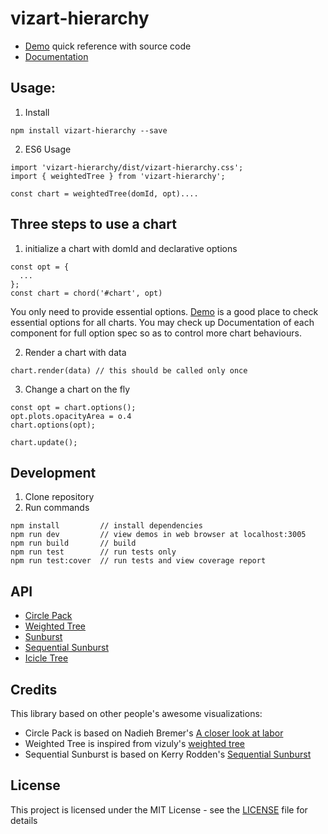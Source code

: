 # vizart-hierarchy

* [Demo](https://vizartjs.github.io/demo.html) quick reference with source code
* [Documentation](https://github.com/VizArtJS/vizart-hierarchy/wiki)



## Usage:

1. Install

```
npm install vizart-hierarchy --save
```

2. ES6 Usage

```
import 'vizart-hierarchy/dist/vizart-hierarchy.css';
import { weightedTree } from 'vizart-hierarchy';

const chart = weightedTree(domId, opt)....
```

## Three steps to use a chart
1. initialize a chart with domId and declarative options
```
const opt = {
  ...
};
const chart = chord('#chart', opt)
```
You only need to provide essential options. [Demo](https://vizartjs.github.io/demo.html) is a good place to check essential options for all charts. You may check up Documentation of each component for full option spec so as to control more chart behaviours.

2. Render a chart with data
```
chart.render(data) // this should be called only once
```
3. Change a chart on the fly
```
const opt = chart.options();
opt.plots.opacityArea = o.4
chart.options(opt);

chart.update();
```


## Development
1. Clone repository
2. Run commands
```
npm install         // install dependencies
npm run dev         // view demos in web browser at localhost:3005
npm run build       // build
npm run test        // run tests only
npm run test:cover  // run tests and view coverage report
```

## API
* [Circle Pack](https://github.com/VizArtJS/vizart-hierarchy/wiki/circle-pack)
* [Weighted Tree](https://github.com/VizArtJS/vizart-hierarchy/wiki/weighted-tree)
* [Sunburst](https://github.com/VizArtJS/vizart-hierarchy/wiki/sunburst)
* [Sequential Sunburst](https://github.com/VizArtJS/vizart-hierarchy/wiki/sequential-sunburst)
* [Icicle Tree](https://github.com/VizArtJS/vizart-hierarchy/wiki/icicle-tree)

## Credits
This library based on other people's awesome visualizations:
* Circle Pack is based on Nadieh Bremer's [A closer look at labor](https://www.visualcinnamon.com/occupations)
* Weighted Tree is inspired from vizuly's [weighted tree](http://vizuly.io/product/weighted-tree/)
* Sequential Sunburst is based on Kerry Rodden's [Sequential Sunburst](https://bl.ocks.org/kerryrodden/7090426)

## License

This project is licensed under the MIT License - see the [LICENSE](LICENSE) file for details
